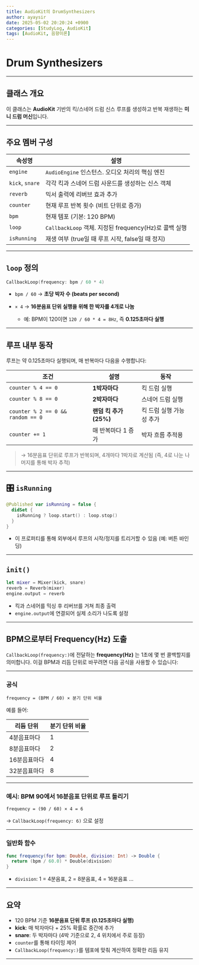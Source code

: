 ```yaml
---
title: AudioKit의 DrumSynthesizers
author: ayaysir
date: 2025-05-02 20:20:24 +0900
categories: [StudyLog, AudioKit]
tags: [AudioKit, 음향이론]
---
```


# Drum Synthesizers

---

## 클래스 개요

이 클래스는 **AudioKit** 기반의 킥/스네어 드럼 신스 루프를 생성하고 반복 재생하는 **미니 드럼 머신**입니다.

---

## 주요 멤버 구성

| 속성명             | 설명                                          |
| --------------- | ------------------------------------------- |
| `engine`        | `AudioEngine` 인스턴스. 오디오 처리의 핵심 엔진           |
| `kick`, `snare` | 각각 킥과 스네어 드럼 사운드를 생성하는 신스 객체                |
| `reverb`        | 믹서 출력에 리버브 효과 추가                            |
| `counter`       | 현재 루프 반복 횟수 (비트 단위로 증가)                     |
| `bpm`           | 현재 템포 (기본: 120 BPM)                         |
| `loop`          | `CallbackLoop` 객체. 지정된 frequency(Hz)로 콜백 실행 |
| `isRunning`     | 재생 여부 (true일 때 루프 시작, false일 때 정지)          |

---

## `loop` 정의

```swift
CallbackLoop(frequency: bpm / 60 * 4)
```

* `bpm / 60` → **초당 박자 수 (beats per second)**
* `× 4` → **16분음표 단위 실행을 위해 한 박자를 4개로 나눔**

  * 예: BPM이 120이면 `120 / 60 * 4 = 8Hz`, 즉 **0.125초마다 실행**

---

## 루프 내부 동작

루프는 약 0.125초마다 실행되며, 매 반복마다 다음을 수행합니다:

| 조건                                | 설명                | 동작             |
| --------------------------------- | ----------------- | -------------- |
| `counter % 4 == 0`                | **1박자마다**         | 킥 드럼 실행        |
| `counter % 8 == 0`                | **2박자마다**         | 스네어 드럼 실행      |
| `counter % 2 == 0 && random == 0` | **랜덤 킥 추가 (25%)** | 킥 드럼 실행 가능성 추가 |
| `counter += 1`                    | 매 반복마다 1 증가       | 박자 흐름 추적용      |

> → 16분음표 단위로 루프가 반복되며, 4개마다 1박자로 계산됨 (즉, 4로 나눈 나머지를 통해 박자 추적)

---

## 🎛️ `isRunning`

```swift
@Published var isRunning = false {
  didSet {
    isRunning ? loop.start() : loop.stop()
  }
}
```

* 이 프로퍼티를 통해 외부에서 루프의 시작/정지를 트리거할 수 있음 (예: 버튼 바인딩)

---

## `init()`

```swift
let mixer = Mixer(kick, snare)
reverb = Reverb(mixer)
engine.output = reverb
```

* 킥과 스네어를 믹싱 후 리버브를 거쳐 최종 출력
* `engine.output`에 연결되어 실제 소리가 나도록 설정

---

## BPM으로부터 Frequency(Hz) 도출

`CallbackLoop(frequency:)`에 전달하는 **frequency(Hz)** 는 1초에 몇 번 콜백할지를 의미합니다.
이걸 BPM과 리듬 단위로 바꾸려면 다음 공식을 사용할 수 있습니다:

---

### 공식

```
frequency = (BPM / 60) × 분기 단위 비율
```

예를 들어:

| 리듬 단위   | 분기 단위 비율 |
| ------- | -------- |
| 4분음표마다  | 1        |
| 8분음표마다  | 2        |
| 16분음표마다 | 4        |
| 32분음표마다 | 8        |

---

### 예시: BPM 90에서 16분음표 단위로 루프 돌리기

```
frequency = (90 / 60) × 4 = 6
```

→ `CallbackLoop(frequency: 6)` 으로 설정

---

### 일반화 함수

```swift
func frequency(for bpm: Double, division: Int) -> Double {
  return (bpm / 60.0) * Double(division)
}
```

* `division`: 1 = 4분음표, 2 = 8분음표, 4 = 16분음표 …

---

## 요약

* 120 BPM 기준 **16분음표 단위 루프 (0.125초마다 실행)**
* **kick**: 매 박자마다 + 25% 확률로 중간에 추가
* **snare**: 두 박자마다 (4박 기준으로 2, 4 위치에서 주로 등장)
* `counter`를 통해 타이밍 제어
* `CallbackLoop(frequency:)`를 템포에 맞춰 계산하여 정확한 리듬 유지

---
